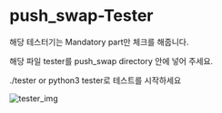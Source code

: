 # push_swap-Tester

해당 테스터기는 Mandatory part만 체크를 해줍니다.

해당 파일 tester를 push_swap directory 안에 넣어 주세요.

./tester or python3 tester로 테스트를 시작하세요


![tester_img](https://github.com/ausungju/push_swap-Tester/assets/58778326/19d43849-2ab6-424f-95d3-61ea6201932c)
